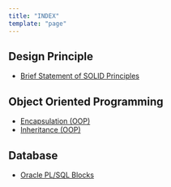 ```yaml
---
title: "INDEX"
template: "page"
---
```


## Design Principle
* [Brief Statement of SOLID Principles](http://nahidsaikat.com/blog/2017/07/26/solid-principles "Solid Principle")

## Object Oriented Programming
* [Encapsulation (OOP)](http://nahidsaikat.com/blog/2017/12/30/encapsulation/ "Encapsulation")
* [Inheritance (OOP)](https://nahidsaikat.com/blog/2017/11/12/inheritance/ "Inheritance")

## Database
* [Oracle PL/SQL Blocks](https://nahidsaikat.com/2018/01/29/oracle-pl-sql-blocks/ "Oracle PL/SQL Blocks")
